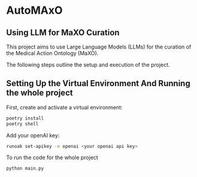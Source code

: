 # AutoMAxO

## Using LLM for MaXO Curation

This project aims to use Large Language Models (LLMs) for the curation of the Medical Action Ontology (MaXO).

The following steps outline the setup and execution of the project.

## Setting Up the Virtual Environment And Running the whole project

First, create and activate a virtual environment:

```bash
poetry install
poetry shell  
```

Add your openAI key:

```bash
runoak set-apikey -e openai <your openai api key>

```

To run the code for the whole project
```bash
python main.py
```
